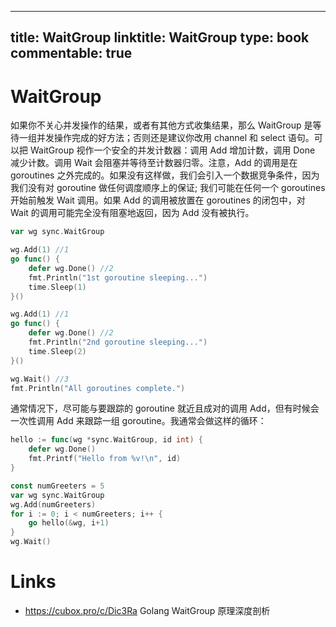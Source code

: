 
---
title: WaitGroup
linktitle: WaitGroup
type: book
commentable: true
---

# WaitGroup

如果你不关心并发操作的结果，或者有其他方式收集结果，那么 WaitGroup 是等待一组并发操作完成的好方法；否则还是建议你改用 channel 和 select 语句。可以把 WaitGroup 视作一个安全的并发计数器：调用 Add 增加计数，调用 Done 减少计数。调用 Wait 会阻塞并等待至计数器归零。注意，Add 的调用是在 goroutines 之外完成的。如果没有这样做，我们会引入一个数据竞争条件，因为我们没有对 goroutine 做任何调度顺序上的保证; 我们可能在任何一个 goroutines 开始前触发 Wait 调用。如果 Add 的调用被放置在 goroutines 的闭包中，对 Wait 的调用可能完全没有阻塞地返回，因为 Add 没有被执行。

```go
var wg sync.WaitGroup

wg.Add(1) //1
go func() {
	defer wg.Done() //2
	fmt.Println("1st goroutine sleeping...")
	time.Sleep(1)
}()

wg.Add(1) //1
go func() {
	defer wg.Done() //2
	fmt.Println("2nd goroutine sleeping...")
	time.Sleep(2)
}()

wg.Wait() //3
fmt.Println("All goroutines complete.")
```

通常情况下，尽可能与要跟踪的 goroutine 就近且成对的调用 Add，但有时候会一次性调用 Add 来跟踪一组 goroutine。我通常会做这样的循环：

```go
hello := func(wg *sync.WaitGroup, id int) {
	defer wg.Done()
	fmt.Printf("Hello from %v!\n", id)
}

const numGreeters = 5
var wg sync.WaitGroup
wg.Add(numGreeters)
for i := 0; i < numGreeters; i++ {
	go hello(&wg, i+1)
}
wg.Wait()
```

# Links

- https://cubox.pro/c/Dic3Ra Golang WaitGroup 原理深度剖析

    